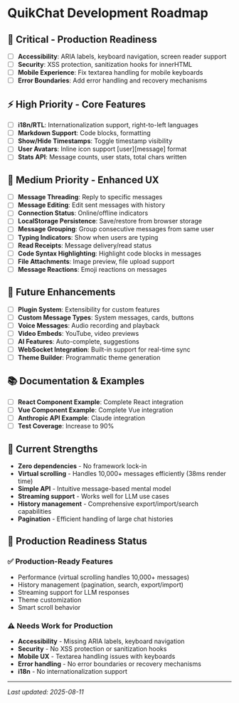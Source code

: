 # QuikChat Development Roadmap

## 🎯 Critical - Production Readiness

- [ ] **Accessibility**: ARIA labels, keyboard navigation, screen reader support
- [ ] **Security**: XSS protection, sanitization hooks for innerHTML
- [ ] **Mobile Experience**: Fix textarea handling for mobile keyboards
- [ ] **Error Boundaries**: Add error handling and recovery mechanisms

## ⚡ High Priority - Core Features

- [ ] **i18n/RTL**: Internationalization support, right-to-left languages
- [ ] **Markdown Support**: Code blocks, formatting
- [ ] **Show/Hide Timestamps**: Toggle timestamp visibility
- [ ] **User Avatars**: Inline icon support [user][message] format
- [ ] **Stats API**: Message counts, user stats, total chars written

## 📱 Medium Priority - Enhanced UX

- [ ] **Message Threading**: Reply to specific messages
- [ ] **Message Editing**: Edit sent messages with history
- [ ] **Connection Status**: Online/offline indicators
- [ ] **LocalStorage Persistence**: Save/restore from browser storage
- [ ] **Message Grouping**: Group consecutive messages from same user
- [ ] **Typing Indicators**: Show when users are typing
- [ ] **Read Receipts**: Message delivery/read status
- [ ] **Code Syntax Highlighting**: Highlight code blocks in messages
- [ ] **File Attachments**: Image preview, file upload support
- [ ] **Message Reactions**: Emoji reactions on messages

## 🔮 Future Enhancements

- [ ] **Plugin System**: Extensibility for custom features
- [ ] **Custom Message Types**: System messages, cards, buttons
- [ ] **Voice Messages**: Audio recording and playback
- [ ] **Video Embeds**: YouTube, video previews
- [ ] **AI Features**: Auto-complete, suggestions
- [ ] **WebSocket Integration**: Built-in support for real-time sync
- [ ] **Theme Builder**: Programmatic theme generation

## 📚 Documentation & Examples

- [ ] **React Component Example**: Complete React integration
- [ ] **Vue Component Example**: Complete Vue integration
- [ ] **Anthropic API Example**: Claude integration
- [ ] **Test Coverage**: Increase to 90%

## 💪 Current Strengths

- **Zero dependencies** - No framework lock-in
- **Virtual scrolling** - Handles 10,000+ messages efficiently (38ms render time)
- **Simple API** - Intuitive message-based mental model
- **Streaming support** - Works well for LLM use cases
- **History management** - Comprehensive export/import/search capabilities
- **Pagination** - Efficient handling of large chat histories

## 🎯 Production Readiness Status

### ✅ Production-Ready Features
- Performance (virtual scrolling handles 10,000+ messages)
- History management (pagination, search, export/import)
- Streaming support for LLM responses
- Theme customization
- Smart scroll behavior

### ⚠️ Needs Work for Production
- **Accessibility** - Missing ARIA labels, keyboard navigation
- **Security** - No XSS protection or sanitization hooks
- **Mobile UX** - Textarea handling issues with keyboards
- **Error handling** - No error boundaries or recovery mechanisms
- **i18n** - No internationalization support

---
*Last updated: 2025-08-11*
